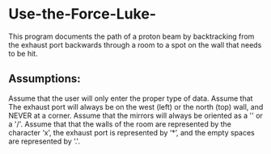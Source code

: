# Use-the-Force-Luke-
This program documents the path of a proton beam by backtracking from the exhaust port backwards
through a room to a spot on the wall that needs to be hit.

## Assumptions: 
Assume that the user will only enter the proper type of data. Assume that The exhaust port will always
be on the west (left) or the north (top) wall, and NEVER at a corner. Assume that the mirrors will always be oriented
as a '\' or a '/'. Assume that that the walls of the room are represented by the character ‘x’, the exhaust port is represented
by ‘*’, and the empty spaces are represented by ‘.'.
